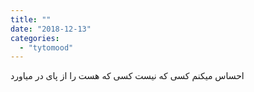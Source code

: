 ```yaml
---
title: ""
date: "2018-12-13"
categories: 
  - "tytomood"
---
```


احساس میکنم کسی که نیست کسی که هست را از پای در میاورد
